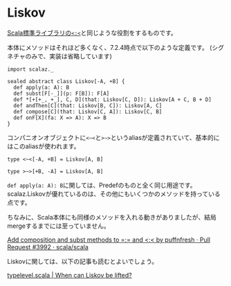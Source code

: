 # Liskov

[Scala標準ライブラリの`<:<`](https://github.com/scala/scala/blob/v2.11.8/src/library/scala/Predef.scala#L370-L389)と同じような役割をするものです。

本体にメソッドはそれほど多くなく、7.2.4時点で以下のような定義です。
(シグネチャのみで、実装は省略しています)

```tut:invisible
import scalaz._
```

```tut:silent
sealed abstract class Liskov[-A, +B] {
  def apply(a: A): B
  def subst[F[-_]](p: F[B]): F[A]
  def *[+[+_, +_], C, D](that: Liskov[C, D]): Liskov[A + C, B + D]
  def andThen[C](that: Liskov[B, C]): Liskov[A, C]
  def compose[C](that: Liskov[C, A]): Liskov[C, B]
  def onF[X](fa: X => A): X => B
}
```

コンパニオンオブジェクトに`<~<`と`>~>`というaliasが定義されていて、基本的にはこのaliasが使われます。


```tut:silent
type <~<[-A, +B] = Liskov[A, B]

type >~>[+B, -A] = Liskov[A, B]
```

`def apply(a: A): B`に関しては、Predefのものと全く同じ用途です。scalaz.Liskovが優れているのは、その他にもいくつかのメソッドを持っている点です。

ちなみに、Scala本体にも同様のメソッドを入れる動きがありましたが、結局mergeするまでには至っていません。

[Add composition and subst methods to =:= and &lt;:&lt; by puffnfresh · Pull Request #3992 · scala/scala](https://github.com/scala/scala/pull/3992)

Liskovに関しては、以下の記事も読むとよいでしょう。

[typelevel.scala | When can Liskov be lifted?](http://typelevel.org/blog/2014/03/09/liskov_lifting.html)
